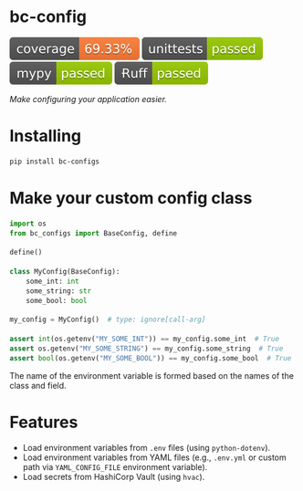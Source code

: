 # bc-config

![](./docs/source/_static/coverage-badge.svg) ![](./docs/source/_static/unittests-badge.svg) ![](./docs/source/_static/mypy-badge.svg) ![](./docs/source/_static/ruff-badge.svg)

*Make configuring your application easier.*

# Installing

```bash
pip install bc-configs
```

# Make your custom config class

```python
import os
from bc_configs import BaseConfig, define

define()

class MyConfig(BaseConfig):
    some_int: int
    some_string: str
    some_bool: bool

my_config = MyConfig()  # type: ignore[call-arg]

assert int(os.getenv("MY_SOME_INT")) == my_config.some_int  # True
assert os.getenv("MY_SOME_STRING") == my_config.some_string  # True
assert bool(os.getenv("MY_SOME_BOOL")) == my_config.some_bool  # True
```

The name of the environment variable is formed based on the names of the class and field.

# Features

- Load environment variables from `.env` files (using `python-dotenv`).
- Load environment variables from YAML files (e.g., `.env.yml` or custom path via `YAML_CONFIG_FILE` environment variable).
- Load secrets from HashiCorp Vault (using `hvac`).
